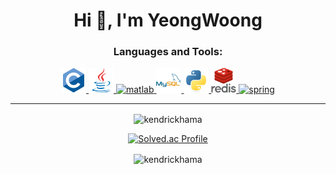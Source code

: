 <h1 align="center">Hi 👋, I'm YeongWoong</h1>


<h3 align="center">Languages and Tools:</h3>
<p align="center">
  <a href="https://www.cprogramming.com/" target="_blank" rel="noreferrer">
    <img src="https://raw.githubusercontent.com/devicons/devicon/master/icons/c/c-original.svg" alt="c" width="40" height="40"/>
  </a>
  <a href="https://www.java.com" target="_blank" rel="noreferrer">
    <img src="https://raw.githubusercontent.com/devicons/devicon/master/icons/java/java-original.svg" alt="java" width="40" height="40"/>
  </a>
  <a href="https://www.mathworks.com/" target="_blank" rel="noreferrer">
    <img src="https://upload.wikimedia.org/wikipedia/commons/2/21/Matlab_Logo.png" alt="matlab" width="40" height="40"/>
  </a>
  <a href="https://www.mysql.com/" target="_blank" rel="noreferrer">
    <img src="https://raw.githubusercontent.com/devicons/devicon/master/icons/mysql/mysql-original-wordmark.svg" alt="mysql" width="40" height="40"/>
  </a>
  <a href="https://www.python.org" target="_blank" rel="noreferrer">
    <img src="https://raw.githubusercontent.com/devicons/devicon/master/icons/python/python-original.svg" alt="python" width="40" height="40"/>
  </a>
  <a href="https://redis.io" target="_blank" rel="noreferrer">
    <img src="https://raw.githubusercontent.com/devicons/devicon/master/icons/redis/redis-original-wordmark.svg" alt="redis" width="40" height="40"/>
  </a>
  <a href="https://spring.io/" target="_blank" rel="noreferrer">
    <img src="https://www.vectorlogo.zone/logos/springio/springio-icon.svg" alt="spring" width="40" height="40"/>
  </a>
</p>

---


<p align="center">
  <img align="center" src="https://github-readme-stats.vercel.app/api?username=kendrickhama&show_icons=true&locale=en" alt="kendrickhama" />
</p>

<p align="center">
  <a href="https://solved.ac/radio225">
    <img src="http://mazassumnida.wtf/api/generate_badge?boj=radio225" alt="Solved.ac Profile" />
  </a>
</p>

<p align="center">
  <img align="center" src="https://github-readme-streak-stats.herokuapp.com/?user=kendrickhama&" alt="kendrickhama" />
</p>
